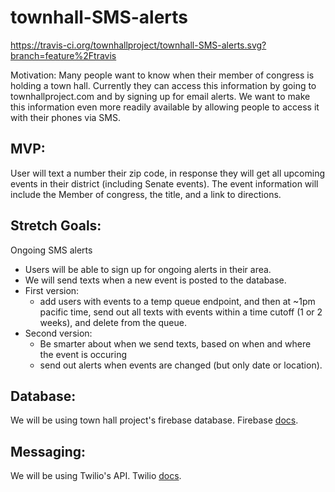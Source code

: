 # townhall-SMS-alerts
https://travis-ci.org/townhallproject/townhall-SMS-alerts.svg?branch=feature%2Ftravis

Motivation: Many people want to know when their member of congress is holding a town hall. Currently they can access this information by going to townhallproject.com and by signing up for email alerts. We want to make this information even more readily available by allowing people to access it with their phones via SMS.

## MVP:
User will text a number their zip code, in response they will get all upcoming events in their district (including Senate events). The event information will include the Member of congress, the title, and a link to directions.


## Stretch Goals:
Ongoing SMS alerts
  - Users will be able to sign up for ongoing alerts in their area.
  - We will send texts when a new event is posted to the database.
  - First version:
     * add users with events to a temp queue endpoint, and then at ~1pm pacific time, send out all texts with events within a time cutoff (1 or 2 weeks), and delete from the queue.
  - Second version:
     * Be smarter about when we send texts, based on when and where the event is occuring
     * send out alerts when events are changed (but only date or location).

## Database:
We will be using town hall project's firebase database.
Firebase [docs](https://firebase.google.com/docs/).

## Messaging:
We will be using Twilio's API.
Twilio [docs](https://www.twilio.com/docs/quickstart/node/programmable-sms).
